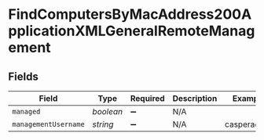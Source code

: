 # FindComputersByMacAddress200ApplicationXMLGeneralRemoteManagement


## Fields

| Field                | Type                 | Required             | Description          | Example              |
| -------------------- | -------------------- | -------------------- | -------------------- | -------------------- |
| `managed`            | *boolean*            | :heavy_minus_sign:   | N/A                  |                      |
| `managementUsername` | *string*             | :heavy_minus_sign:   | N/A                  | casperadmin          |